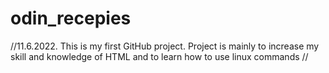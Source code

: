 # odin_recepies
//11.6.2022.
This is my first GitHub project.
Project is mainly to increase my skill and knowledge of HTML and to learn how to use linux commands
//